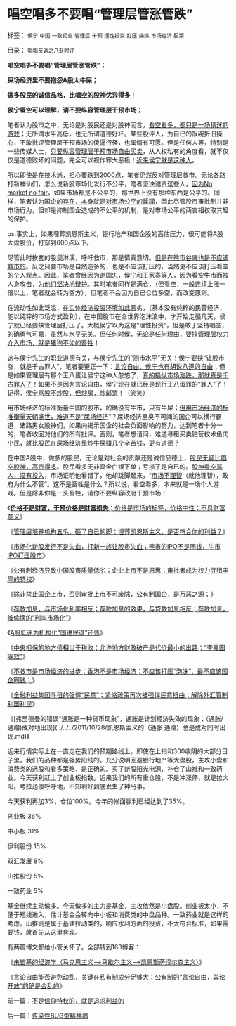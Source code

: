 # 唱空唱多不要唱“管理层管涨管跌”

标签： `侯宁` `中国` `一致药业` `管理层` `干预` `理性投资` `打压` `操纵` `市场经济` `股票` 

目录： `唱唱反调之八卦时评`

**唱空唱多不要唱“管理层管涨管跌”；**

**屎场经济里不要抱怨A股太牛屎；**

**做多股民的诚信品格，比唱空的股神优异得多**！

**侯宁看空可以理解，请不要纵容管理层干预市场**；

笔者认为股市之中，无论是对股民还是对股神而言，[看空看多，都只是一场猜迷的游戏](../../../2008/3/4/比准确测市更重要的是“预测不准时怎么办”.md)；无所谓水平高低，也无所谓道德好坏。某些股评人，为自已的饭碗折旧操心，不敢批评管理层干预市场的傻逼行径，也属情有可愿。但是任何人等，特别是一些传媒人士，[只要纵容管理层干预市场自由买卖](../../../2011/7/25/牛市是散户监管管理层缔造的.md)，从人权私有的角度看，就不仅仅是道德败坏的问题，完全可以视作罪大恶极！[近来侯宁就是这种人](../../../2010/9/14/股票市场价格陪审团！.md)。

所以即使是在技术派，担心要跌到2000点，笔者仍然反对管理层救市。无论各路打新神仙们，怎么说新股市场化发行不公平，笔者坚决谴责这些人，[因为No market no
fair](../../../2011/10/15/No&nbsp;Private&nbsp;No&nbsp;Fair!&nbsp;没有私有制就没有公平！.md)，如果市场都是不公平的，那世界上没有那种东西是公平的。同样，笔者认为[国企的存在，本身就是对市场公平的蹂躏](../../../2011/10/13/禁止国企IPO，才能实现自由登记上市.md)，因此尽管股市审批制并非市场行为，但却是抑制国企造成的不公平的机制，是对市场公平的两害相权取其轻的保护。

ps:事实上，如果埋葬凯恩斯主义，银行地产和国企股的高估压力，很可能将A股大盘股价，打穿到600点以下。

尽管此时挨套的股民淋漓，呼吁救市，那是情真意切。[但是在熊市谷底也是不应该救市的](../../../2011/10/25/管理层不救市是市场经济的进步.md)。反之只要市场是自然造多的，也是不应该打压的，当然更不应该打压看空的个人观点。因此，笔者曾经因为谢国忠，侯宁和王家春等人，因为看空牛市而被人身攻击，[为他们坚决地辩护](../../../2008/6/25/客观看待谢国忠侯宁的&quot;卖国&quot;唱空.md)。其时笔者同样是满仓，（但看空，一般连续上涨一倍以上，笔者就会转为空方），但笔者不会因为自已仓位多空，而改变原则。

在流动性如此泛滥，[在实体经济投资环境如此恶](../../../2011/9/19/炒股败家，实业更败家.md)劣，（基本没有纯粹的民营经济，能以纯粹的市场方式盈利），在中国股市在全世界泡沫浪中，才开始走强几天，侯宁就已经要挟管理层打压了。大概侯宁以为这是“理性投资”，但是敢于坚持唱空，的确勇气可嘉，虽然与水平无关。但任何时侯，无论是任何理由，[要挟管理层权力介入市场，就是猪狗不如的畜牲](../../../2009/8/24/先富起来的五毛义工慈善活动.md)！

这与侯宁先生的职业道德有关，与侯宁先生的“测市水平”无关！侯宁要挟“让股市涨，就是千古罪人”，笔者要更正一下：[言论自由，侯宁也有胡说八道的自由](../../../2010/11/30/王局长强调“依法”的精神应充分肯定.md)；但是如果管理层有那个王八蛋让侯宁这种人忽悠了，[真的操纵市场涨跌，那就真是千古罪人了](../../../2011/4/28/打压小盘股，成功制造了股灾.md)！如果不是因为言论自由，侯宁现在就已经是现行王八蛋罪的“罪人”了！记得，[侯宁骂股不炒股，但炒房，炒邮票](../../../2009/4/3/流动性定律，风险利润和不确定性.md)！（笑笑）

用市场经济的标准衡量中国的股市，的确没有牛市，只有牛屎；[但用市场经济的标准衡量天朝盛世，难道不是“屎场经济](../../../2011/9/15/股市连赌场都不如，实体经济连股市都不如.md)”？屎场经济里臭不可闻的国企可以横行霸道，诸路男女股神们，如果向揭示国企的社会负面影响的努力，达到笔者十分一的，笔者收回对他们的所有批评。否则，笔者想请问，难道寻租买卖钻营权术鱼肉小民，就比[股民在屎场经济里炒牛屎赚几个辛苦钱](../../../2009/11/6/炒股维持着中国社会的稳定.md)，更有道德？

在中国A股中，做多的股民，无论是对社会的贡献还是诚信品德上，[股民无疑比唱空股神，高贵得多](../../../2011/7/1/A股合理的市盈率应是无限高.md)。股民看多无非真金白银下单；亏损了是自已的。[股神看空骂人，没有投入](../../../2010/5/12/理性主义其实就是蠢猪主义,散户的“抗庄”能力.md)，市场证明他看错了，他却跳脚起来，“[市场不理智](../../../2007/8/26/谁有资格指责散户投资不理性、.md)（就他理智），政府为什么不管”。这不是畜牲是什么？所以说，看空看多，本来就是一场个人游戏。但是除非你是一头畜牲，请你不要纵容政府干预市场！

《[**价格不是财富，干预价格是财富损失**；价格是市场的标签，价格中性；不具财富意义](../../../2011/9/26/价格不是财富，“价格干预”是财富损失.md)》

《[管理层培养机构五毛，砸了自已的脚；埋葬凯恩斯主义，是否符合你的利益？](../../../2011/9/28/埋葬凯恩斯主义，是否符合你的利益？.md)》

《[市场化新股发行不是失血，打新一族让股市失血；熊市的IPO不是圈钱，牛市IPO打压股市](../../../2011/10/13/熊市的IPO不是圈钱，坚持新股市场化发行才有牛市.md)》

《[公有制经济导致中国股市质量低劣；企业上市不是恩惠；审批者成为权力寻租丰厚的特权](../../../2011/10/13/公有制经济成分，令股市质量低劣.md)》

《[除非禁止国企上市，否则审批上市不可废除，公有制国企，是万恶之源；](../../../2011/10/13/禁止国企IPO，才能实现自由登记上市.md)》

《[存款加息，与市场化利率相反；存款加息的效果，与贷款加息相反；存款加息，被偷换的“利率市场化”](../../../2011/10/18/存款加息不是利率市场化，存款利率不是资本单位价格.md)》

《[A股低迷为机构化“国进民退”还债](../../../2011/10/21/A股低迷为机构化“国进民退”还债.md)》

《[中央担保的地方债相当于税收；允许地方财政破产是代价最小的出路；“李嘉图等效”](../../../2011/10/24/中央担保的地方债相当于税收，李嘉图等效将被国人熟知.md)》

《[不救市是市场经济的进步；香港不是市场经济；不应该打压“泡沫”，最不应该国企圈钱；](../../../2011/10/25/管理层不救市是市场经济的进步.md)》

《[金融利益集团寻租的强悍“民意”；紧缩政策再次被强悍民意扭曲；解除外汇管制利国利民](../../../2011/10/26/金融利益集团操纵官媒的强悍“民意”；.md)》

《[弗里德曼的错误“通胀是一种货币现象”，通胀是计划经济失效的现象；（通胀/通缩)成对地出现](../../../2011/10/28/凯恩斯主义的（通胀 通缩）总是成对同时出现.md)》

近来行情实际上在一直走在我们的预期路线上。即使在上指和300收阴的大部分日子里，我们的品种都是强势阳线的。充分说明回避银行地产等大盘股，主攻小盘和消费类的选股和看多策略，是正确的。买了新股阳光电源，补仓了山推和一致药业。今天获利赶上了创业板指数。近来我们的所有重仓股，不是冲涨停，就是拉大阳。考拉还傻呼呼地，不知利好到底发生了神马事。

今天获利再加3%，仓位100%。今年的帐面赢利已经达到了35%。

创业板 36%

中小板 31%

伊利股份 15%

双汇发展 8%

山推股份 5%

一致药业 5%



基金继续主动做多。今天做多的主力是基金，主攻依然是小盘股。创业板太小，不便于短线进入，估计基金会转向中小板和消费类的中盘品种。一致药业就是这样的考虑。山推则是属于基建拉动类的，响应水利方面的投资，不太符合标准，如果需要钱，就首先从这里套现。

有两篇博文都给小管关怀了。全部转到163博客：

《[朱镕基的经济学（马克思主义——>马歇尔主义——>凯恩斯萨缪尔森主义）](http://darthvad.blog.163.com/blog/static/5339947020111028459167/)》

《[言论自由能否避免动乱，关键在私有制成分足够大；公有制的“言论自由，舆论开放”的确是会乱的](http://darthvad.blog.163.com/blog/static/53399470201110211210165/)》



前一篇：[不是信仰特权的，就是追求利益的](../../../2011/11/2/不是信仰特权的，就是追求利益的.md)

后一篇：[传染性BUG型精神病](../../../2011/11/2/传染性BUG型精神病.md)